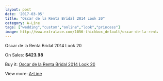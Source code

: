 ```yaml
---
layout: post
date: '2017-03-05'
title: "Oscar de la Renta Bridal 2014 Look 20"
category: A-Line
tags: ["wedding","custom","online","look","princess"]
image: http://www.extralace.com/1056-thickbox_default/oscar-de-la-renta-bridal-2014-look-20.jpg
---
```

Oscar de la Renta Bridal 2014 Look 20

On Sales: **$423.98**
<a href="https://www.extralace.com/a-line/509-oscar-de-la-renta-bridal-2014-look-20.html"><amp-img layout="responsive" width="600" height="600" src="//www.extralace.com/1056-thickbox_default/oscar-de-la-renta-bridal-2014-look-20.jpg" alt="Oscar de la Renta Bridal 2014 Look 20 0" /></a>
<a href="https://www.extralace.com/a-line/509-oscar-de-la-renta-bridal-2014-look-20.html"><amp-img layout="responsive" width="600" height="600" src="//www.extralace.com/1057-thickbox_default/oscar-de-la-renta-bridal-2014-look-20.jpg" alt="Oscar de la Renta Bridal 2014 Look 20 1" /></a>

Buy it: [Oscar de la Renta Bridal 2014 Look 20](https://www.extralace.com/a-line/509-oscar-de-la-renta-bridal-2014-look-20.html "Oscar de la Renta Bridal 2014 Look 20")

View more: [A-Line](https://www.extralace.com/2-a-line "A-Line")